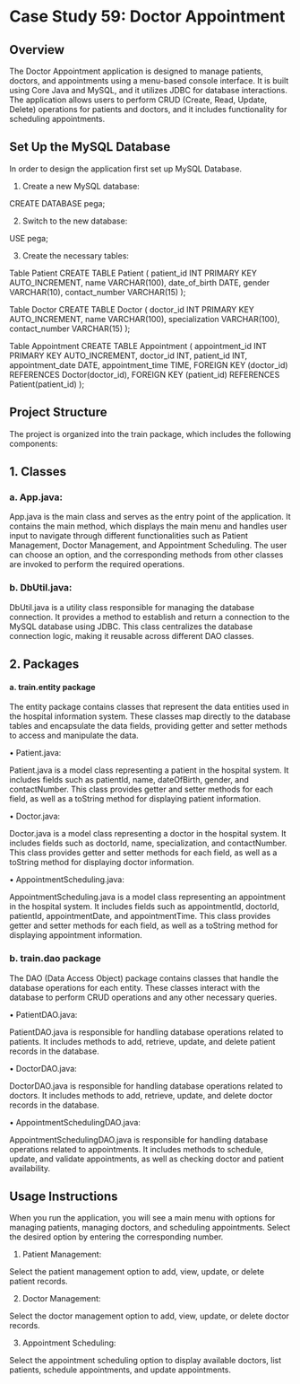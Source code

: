 # Case Study 59: Doctor Appointment
## Overview
The Doctor Appointment application is designed to manage patients, doctors, and appointments using a menu-based console interface. It is built using Core Java and MySQL, and it utilizes JDBC for database interactions. The application allows users to perform CRUD (Create, Read, Update, Delete) operations for patients and doctors, and it includes functionality for scheduling appointments.
## Set Up the MySQL Database
In order to design the application first set up MySQL Database.
1.	Create a new MySQL database:

CREATE DATABASE pega;

2.	Switch to the new database:

USE pega;

3.	Create the necessary tables:

Table Patient
CREATE TABLE Patient (
  patient_id INT PRIMARY KEY AUTO_INCREMENT,
  name VARCHAR(100),
  date_of_birth DATE,
  gender VARCHAR(10),
  contact_number VARCHAR(15)
);

Table Doctor
CREATE TABLE Doctor (
  doctor_id INT PRIMARY KEY AUTO_INCREMENT,
  name VARCHAR(100),
  specialization VARCHAR(100),
  contact_number VARCHAR(15)
);

Table Appointment
CREATE TABLE Appointment (
  appointment_id INT PRIMARY KEY AUTO_INCREMENT,
  doctor_id INT,
  patient_id INT,
  appointment_date DATE,
  appointment_time TIME,
  FOREIGN KEY (doctor_id) REFERENCES Doctor(doctor_id),
  FOREIGN KEY (patient_id) REFERENCES Patient(patient_id)
);
## Project Structure
The project is organized into the train package, which includes the following components:

## 1.	Classes
### a.	App.java:
App.java is the main class and serves as the entry point of the application. It contains the main method, which displays the main menu and handles user input to navigate through different functionalities such as Patient Management, Doctor Management, and Appointment Scheduling. The user can choose an option, and the corresponding methods from other classes are invoked to perform the required operations.
### b.	DbUtil.java:
DbUtil.java is a utility class responsible for managing the database connection. It provides a method to establish and return a connection to the MySQL database using JDBC. This class centralizes the database connection logic, making it reusable across different DAO classes.
## 2. Packages
#### a.	train.entity package
The entity package contains classes that represent the data entities used in the hospital information system. These classes map directly to the database tables and encapsulate the data fields, providing getter and setter methods to access and manipulate the data.

•	Patient.java:

Patient.java is a model class representing a patient in the hospital system. It includes fields such as patientId, name, dateOfBirth, gender, and contactNumber. This class provides getter and setter methods for each field, as well as a toString method for displaying patient information.

•	Doctor.java:

Doctor.java is a model class representing a doctor in the hospital system. It includes fields such as doctorId, name, specialization, and contactNumber. This class provides getter and setter methods for each field, as well as a toString method for displaying doctor information.

•	AppointmentScheduling.java:

AppointmentScheduling.java is a model class representing an appointment in the hospital system. It includes fields such as appointmentId, doctorId, patientId, appointmentDate, and appointmentTime. This class provides getter and setter methods for each field, as well as a toString method for displaying appointment information.
### b.	train.dao package
The DAO (Data Access Object) package contains classes that handle the database operations for each entity. These classes interact with the database to perform CRUD operations and any other necessary queries.

•	PatientDAO.java:

PatientDAO.java is responsible for handling database operations related to patients. It includes methods to add, retrieve, update, and delete patient records in the database.

•	DoctorDAO.java:

DoctorDAO.java is responsible for handling database operations related to doctors. It includes methods to add, retrieve, update, and delete doctor records in the database.

•	AppointmentSchedulingDAO.java:

AppointmentSchedulingDAO.java is responsible for handling database operations related to appointments. It includes methods to schedule, update, and validate appointments, as well as checking doctor and patient availability.

## Usage Instructions
When you run the application, you will see a main menu with options for managing patients, managing doctors, and scheduling appointments. Select the desired option by entering the corresponding number.

1.	Patient Management:

Select the patient management option to add, view, update, or delete patient records.

2.	 Doctor Management:

Select the doctor management option to add, view, update, or delete doctor records.

3.	Appointment Scheduling:

Select the appointment scheduling option to display available doctors, list patients, schedule appointments, and update appointments.
